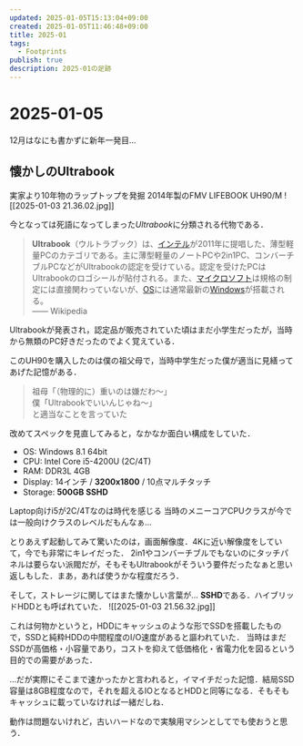 ```yaml
---
updated: 2025-01-05T15:13:04+09:00
created: 2025-01-05T11:46:48+09:00
title: 2025-01
tags:
  - Footprints
publish: true
description: 2025-01の足跡
---
```

# 2025-01-05
12月はなにも書かずに新年一発目…
## 懐かしのUltrabook
実家より10年物のラップトップを発掘
2014年製のFMV LIFEBOOK UH90/M
![[2025-01-03 21.36.02.jpg]]

今となっては死語になってしまった*Ultrabook*に分類される代物である．
> **Ultrabook**（ウルトラブック）は、[インテル](https://ja.wikipedia.org/wiki/%E3%82%A4%E3%83%B3%E3%83%86%E3%83%AB "インテル")が2011年に提唱した、薄型軽量PCのカテゴリである。主に薄型軽量のノートPCや2in1PC、コンバーチブルPCなどがUltrabookの認定を受けている。認定を受けたPCはUltrabookのロゴシールが貼付される。また、[マイクロソフト](https://ja.wikipedia.org/wiki/%E3%83%9E%E3%82%A4%E3%82%AF%E3%83%AD%E3%82%BD%E3%83%95%E3%83%88 "マイクロソフト")は規格の制定には直接関わっていないが、[OS](https://ja.wikipedia.org/wiki/%E3%82%AA%E3%83%9A%E3%83%AC%E3%83%BC%E3%83%86%E3%82%A3%E3%83%B3%E3%82%B0%E3%82%B7%E3%82%B9%E3%83%86%E3%83%A0 "オペレーティングシステム")には通常最新の[Windows](https://ja.wikipedia.org/wiki/Microsoft_Windows "Microsoft Windows")が搭載される。  
> —— Wikipedia

Ultrabookが発表され，認定品が販売されていた頃はまだ小学生だったが，当時から無類のPC好きだったのでよく覚えている．

このUH90を購入したのは僕の祖父母で，当時中学生だった僕が適当に見繕ってあげた記憶がある．
> 祖母「（物理的に）重いのは嫌だわ〜」  
> 僕「Ultrabookでいいんじゃね〜」  
> と適当なことを言っていた

改めてスペックを見直してみると，なかなか面白い構成をしていた．
- OS: Windows 8.1 64bit
- CPU: Intel Core i5-4200U (2C/4T)
- RAM: DDR3L 4GB
- Display: 14インチ / **3200x1800** / 10点マルチタッチ
- Storage: **500GB SSHD**

Laptop向けi5が2C/4Tなのは時代を感じる
当時のメニーコアCPUクラスが今では一般向けクラスのレベルだもんなぁ…

とりあえず起動してみて驚いたのは，画面解像度．4Kに近い解像度をしていて，今でも非常にキレイだった．
2in1やコンバーチブルでもないのにタッチパネルは要らない派閥だが，そもそもUltrabookがそういう要件だったなぁと思い返しもした．まあ，あれば使うかな程度だろう．

そして，ストレージに関してはまた懐かしい言葉が…
**SSHD**である．ハイブリッドHDDとも呼ばれていた．
![[2025-01-03 21.56.32.jpg]]

これは何物かというと，HDDにキャッシュのような形でSSDを搭載したもので，SSDと純粋HDDの中間程度のI/O速度があると謳われていた．
当時はまだSSDが高価格・小容量であり，コストを抑えて低価格化・省電力化を図るという目的での需要があった．

…だが実際にそこまで速かったかと言われると，イマイチだった記憶．結局SSD容量は8GB程度なので，それを超えるIOとなるとHDDと同等になる．そもそもキャッシュに載っていなければ一緒だしね．

動作は問題ないけれど，古いハードなので実験用マシンとしてでも使おうと思う．